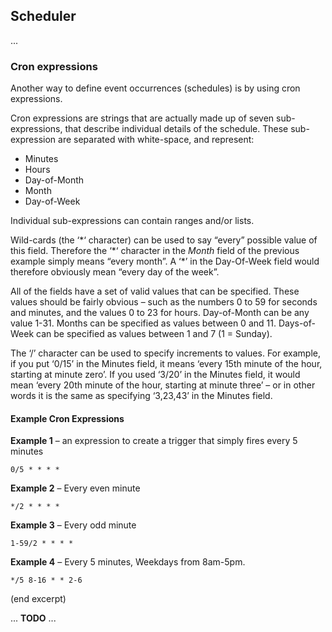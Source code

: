 ## Scheduler

...

### Cron expressions

Another way to define event occurrences (schedules) is by using cron expressions. 

Cron expressions are strings that are actually made up of seven sub-expressions, that describe individual details of the schedule. These sub-expression are separated with white-space, and represent:

- Minutes
- Hours
- Day-of-Month
- Month
- Day-of-Week

Individual sub-expressions can contain ranges and/or lists.

Wild-cards (the ‘\*‘ character) can be used to say “every” possible value of this field. Therefore the ‘\*‘ character in the *Month* field of the previous example simply means “every month”. A ‘\*’ in the Day-Of-Week field would therefore obviously mean “every day of the week”.

All of the fields have a set of valid values that can be specified. These values should be fairly obvious – such as the numbers 0 to 59 for seconds and minutes, and the values 0 to 23 for hours. Day-of-Month can be any value 1-31. Months can be specified as values between 0 and 11. Days-of-Week can be specified as values between 1 and 7 (1 = Sunday).

The ‘/’ character can be used to specify increments to values. For example, if you put ‘0/15’ in the Minutes field, it means ‘every 15th minute of the hour, starting at minute zero’. If you used ‘3/20’ in the Minutes field, it would mean ‘every 20th minute of the hour, starting at minute three’ – or in other words it is the same as specifying ‘3,23,43’ in the Minutes field.


#### Example Cron Expressions


**Example 1** – an expression to create a trigger that simply fires every 5 minutes

	0/5 * * * *

**Example 2** – Every even minute

	*/2 * * * *

**Example 3** – Every odd minute

	1-59/2 * * * *

**Example 4** – Every 5 minutes, Weekdays from 8am-5pm.

	*/5 8-16 * * 2-6

(end excerpt)



... **TODO** ...
